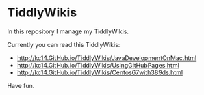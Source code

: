 # TiddlyWikis
In this repository I manage my TiddlyWikis.

Currently you can read this TiddlyWikis:

* http://kc14.GitHub.io/TiddlyWikis/JavaDevelopmentOnMac.html
* http://kc14.GitHub.io/TiddlyWikis/UsingGitHubPages.html
* http://kc14.GitHub.io/TiddlyWikis/Centos67with389ds.html

Have fun.